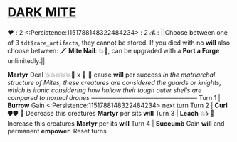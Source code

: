 # [__**DARK MITE**__](<https://www.youtube.com/watch?v=vKDQNGDOdE4>)
❤️ : 2
<:Persistence:1151788148322484234> : 2
💰 : ||Choose between one of 3 `tdt$rare_artifacts`, they cannot be stored. If you died with no __will__ also choose between: 🗡️ **Mite Nail**: 💥🎯, can be upgraded with a **Port a Forge** unlimitedly.||

**Martyr** Deal 💥💥💥💥💥🎯 x :busts_in_silhouette: 🔀 cause __will__ per success
*In the matriarchal structure of Mites, these creatures are considered the guards or knights, which is ironic considering how hollow their tough outer shells are compared to normal drones*
—————————————————
Turn 1  | **Burrow** Gain <:Persistence:1151788148322484234> next turn
Turn 2 | **Curl**  🛡️🛡️ 🔀 Decrease this creatures **Martyr** per sits __will__
Turn 3 | **Leach** 💥🌀 🔀 Increase this creatures **Martyr** per its __will__
Turn 4 | **Succumb** Gain __will__ and permanent __empower__. Reset turns
